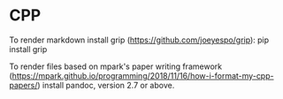 # CPP

To render markdown install grip (https://github.com/joeyespo/grip):
pip install grip

To render files based on mpark's paper writing framework (https://mpark.github.io/programming/2018/11/16/how-i-format-my-cpp-papers/) install pandoc, version 2.7 or above.
